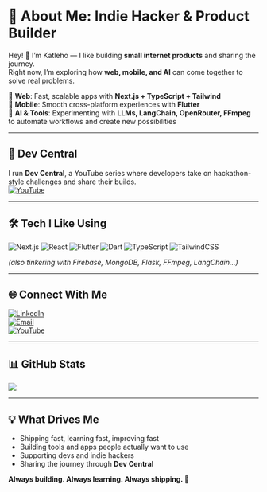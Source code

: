 # 💫 About Me: Indie Hacker & Product Builder  

Hey! 👋 I’m Katleho — I like building **small internet products** and sharing the journey.  
Right now, I’m exploring how **web, mobile, and AI** can come together to solve real problems.  

🚀 **Web**: Fast, scalable apps with **Next.js + TypeScript + Tailwind**  
📱 **Mobile**: Smooth cross-platform experiences with **Flutter**  
🤖 **AI & Tools**: Experimenting with **LLMs, LangChain, OpenRouter, FFmpeg** to automate workflows and create new possibilities  

---

## 🎥 Dev Central  
I run **Dev Central**, a YouTube series where developers take on hackathon-style challenges and share their builds.  
[![YouTube](https://img.shields.io/badge/YouTube-%23FF0000.svg?style=for-the-badge&logo=youtube&logoColor=white)](https://www.youtube.com/@katleho_nkoe)  

---

## 🛠 Tech I Like Using  
![Next.js](https://img.shields.io/badge/next.js-000000?style=for-the-badge&logo=nextdotjs&logoColor=white) 
![React](https://img.shields.io/badge/react-%2320232a.svg?style=for-the-badge&logo=react&logoColor=%2361DAFB) 
![Flutter](https://img.shields.io/badge/Flutter-%2302569B.svg?style=for-the-badge&logo=Flutter&logoColor=white) 
![Dart](https://img.shields.io/badge/dart-%230175C2.svg?style=for-the-badge&logo=dart&logoColor=white) 
![TypeScript](https://img.shields.io/badge/typescript-%23007ACC.svg?style=for-the-badge&logo=typescript&logoColor=white) 
![TailwindCSS](https://img.shields.io/badge/tailwindcss-%2338B2AC.svg?style=for-the-badge&logo=tailwind-css&logoColor=white)  

*(also tinkering with Firebase, MongoDB, Flask, FFmpeg, LangChain…)*  

---

## 🌐 Connect With Me  
[![LinkedIn](https://img.shields.io/badge/LinkedIn-%230077B5.svg?logo=linkedin&logoColor=white)](https://www.linkedin.com/in/katleho-nkoe/)  
[![Email](https://img.shields.io/badge/Email-D14836?style=for-the-badge&logo=gmail&logoColor=white)](mailto:katleholnkoe@gmail.com)  
[![YouTube](https://img.shields.io/badge/YouTube-%23FF0000.svg?style=for-the-badge&logo=youtube&logoColor=white)](https://www.youtube.com/@katleho_nkoe)  

---

## 📊 GitHub Stats  
![](https://github-readme-streak-stats.herokuapp.com/?user=KNkoe&theme=dark&hide_border=false)  

---

## 💡 What Drives Me  
- Shipping fast, learning fast, improving fast  
- Building tools and apps people actually want to use  
- Supporting devs and indie hackers  
- Sharing the journey through **Dev Central**  

**Always building. Always learning. Always shipping. 🚀**  
